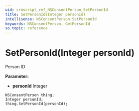```yaml
---
uid: crmscript_ref_NSConsentPerson_SetPersonId
title: SetPersonId(Integer personId)
intellisense: NSConsentPerson.SetPersonId
keywords: NSConsentPerson, GetPersonId
so.topic: reference
---
```


# SetPersonId(Integer personId)

Person ID

**Parameter:** 
 - **personId** Integer

```crmscript
NSConsentPerson thing;
Integer personId;
thing.SetPersonId(personId);
```

